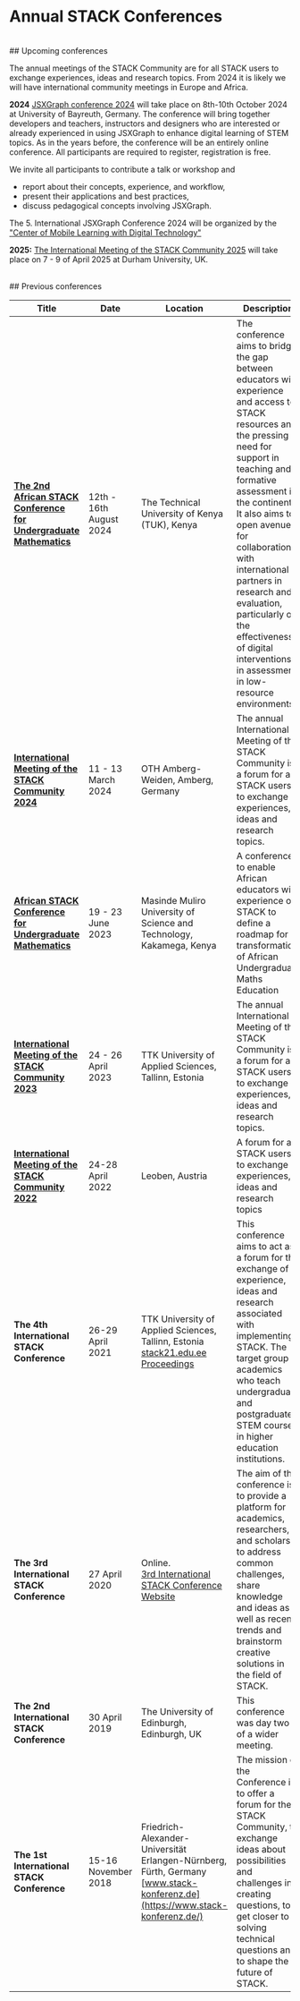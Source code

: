 # Annual STACK Conferences

<br/>
## Upcoming conferences

The annual meetings of the STACK Community are for all STACK users to exchange experiences, ideas and research topics.
From 2024 it is likely we will have international community meetings in Europe and Africa.

**2024** [JSXGraph conference 2024](https://jsxgraph.org/conf2024/) will take place on 8th-10th October 2024 at University of Bayreuth, Germany.
The conference will bring together developers and teachers, instructors and designers who are interested or already experienced in using JSXGraph to enhance digital learning of STEM topics. As in the years before, the conference will be an entirely online conference. All participants are required to register, registration is free.

We invite all participants to contribute a talk or workshop and

- report about their concepts, experience, and workflow,
- present their applications and best practices,
- discuss pedagogical concepts involving JSXGraph.

The 5. International JSXGraph Conference 2024 will be organized by the ["Center of Mobile Learning with Digital Technology"](https://mobile-learning.uni-bayreuth.de/)


**2025:** [The International Meeting of the STACK Community 2025](https://sites.google.com/view/stack2025/) will take place on 7 - 9 of April 2025 at Durham University, UK.

<br/>
## Previous conferences

| Title                                                                                                       | Date                       | Location                                                     | Description                                                  |
| ----------------------------------------------------------------------------------------------------------- | -------------------------- | --------------------------------------------------------------------- | ------------------------------------------------------------ |
| **[The 2nd African STACK Conference for Undergraduate Mathematics](/Events/2024-08-12-AfricanSTACKConference)**| 12th - 16th August 2024|The Technical University of Kenya (TUK), Kenya              | The conference aims to bridge the gap between educators with experience and access to STACK resources and the pressing need for support in teaching and formative assessment in the continent. It also aims to open avenues for collaboration with international partners in research and evaluation, particularly on the effectiveness of digital interventions in assessment in low-resource environments.|
| **[International Meeting of the STACK Community 2024](https://www.oth-aw.de/stack-2024/)**                  | 11 - 13 March <br>2024     | OTH Amberg-Weiden, Amberg, Germany                                    | The annual International Meeting of the STACK Community is a forum for all STACK users to exchange experiences, ideas and research topics. |
| **[African STACK Conference for Undergraduate Mathematics](/Events/2023-06-19-AfricanSTACKConference)**     | 19 - 23 June <br>2023      | Masinde Muliro University of Science and Technology, Kakamega, Kenya  | A conference to enable African educators with experience on STACK to define a roadmap for transformation of African Undergraduate Maths Education |
| **[International Meeting of the STACK Community 2023](https://stack2023.com/)**                             | 24 - 26 April <br>2023     | TTK University of Applied Sciences, Tallinn, Estonia                  | The annual International Meeting of the STACK Community is a forum for all STACK users to exchange experiences, ideas and research topics.
| **[International Meeting of the STACK Community 2022](https://www.unileoben.ac.at/stack22/)**               | 24-28 April <br/>2022      | Leoben, Austria | A forum for all STACK users to exchange experiences, ideas and research topics |
| **The 4th International STACK Conference**                                                                  | 26-29 April <br/>2021      | TTK University of Applied Sciences, Tallinn, Estonia<br>[stack21.edu.ee](https://www.stack21.edu.ee/)<br>[Proceedings](https://zenodo.org/communities/stack2021) | This conference aims to act as a forum for the exchange of experience, ideas and research associated with implementing STACK. The target group is academics who teach undergraduate and postgraduate STEM courses in higher education institutions. |
| **The 3rd International STACK Conference**                                                                  | 27 April <br/>2020         | Online.<br/>[3rd International STACK Conference Website](https://sites.google.com/tktk.ee/27-28april2020tallinnestonia) | The aim of the conference is to provide a platform for academics, researchers, and scholars, to address common challenges, share knowledge and ideas as well as recent trends and brainstorm creative solutions in the field of STACK. |
| **The 2nd International STACK Conference**                                                                  | 30 April <br/>2019         | The University of Edinburgh, Edinburgh, UK                            | This conference was day two of a wider meeting. |
| **The 1st International STACK Conference**                                                                  | 15-16 November <br/>2018   | Friedrich-Alexander-Universität Erlangen-Nürnberg, Fürth, Germany<br>[www.stack-konferenz.de](https://www.stack-konferenz.de/) | The mission of the Conference is to offer a forum for the STACK Community, to exchange ideas about possibilities and challenges in creating questions, to get closer to solving technical questions and to shape the future of STACK. |

